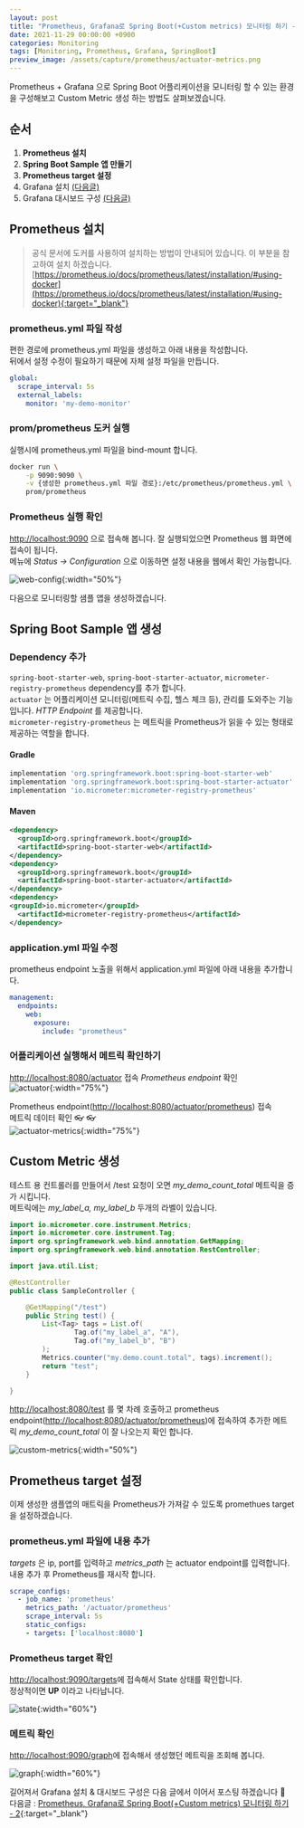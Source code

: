 ```yaml
---
layout: post
title: "Prometheus, Grafana로 Spring Boot(+Custom metrics) 모니터링 하기 - 1"
date: 2021-11-29 00:00:00 +0900
categories: Monitoring
tags: [Monitoring, Prometheus, Grafana, SpringBoot]
preview_image: /assets/capture/prometheus/actuator-metrics.png
---
```


Prometheus + Grafana 으로 Spring Boot 어플리케이션을 모니터링 할 수 있는 환경을 구성해보고 Custom Metric 생성 하는 방법도 살펴보겠습니다.

## 순서

1. __Prometheus 설치__
2. __Spring Boot Sample 앱 만들기__
3. __Prometheus target 설정__
4. Grafana 설치 [(다음글)](/monitoring/2021/11/28/prometheus-grafana-springboot-2.html)
5. Grafana 대시보드 구성 [(다음글)](/monitoring/2021/11/28/prometheus-grafana-springboot-2.html)

## Prometheus 설치

> 공식 문서에 도커를 사용하여 설치하는 방법이 안내되어 있습니다. 이 부분을 참고하여 설치 하겠습니다.  
> [https://prometheus.io/docs/prometheus/latest/installation/#using-docker](https://prometheus.io/docs/prometheus/latest/installation/#using-docker){:target="_blank"}  

### prometheus.yml 파일 작성

편한 경로에 prometheus.yml 파일을 생성하고 아래 내용을 작성합니다.  
뒤에서 설정 수정이 필요하기 때문에 자체 설정 파일을 만듭니다.  

```yaml
global:
  scrape_interval: 5s
  external_labels:
    monitor: 'my-demo-monitor'
```

### prom/prometheus 도커 실행

실행시에 prometheus.yml 파일을 bind-mount 합니다.  

```bash
docker run \
    -p 9090:9090 \
    -v {생성한 prometheus.yml 파일 경로}:/etc/prometheus/prometheus.yml \
    prom/prometheus
```

### Prometheus 실행 확인

[http://localhost:9090](http://localhost:9090) 으로 접속해 봅니다. 잘 실행되었으면 Prometheus 웹 화면에 접속이 됩니다.  
메뉴에 _Status -> Configuration_ 으로 이동하면 설정 내용을 웹에서 확인 가능합니다.

![web-config](/assets/capture/prometheus/web-config.png){:width="50%"}

다음으로 모니터링할 샘플 앱을 생성하겠습니다.

## Spring Boot Sample 앱 생성

### Dependency 추가

`spring-boot-starter-web`, `spring-boot-starter-actuator`, `micrometer-registry-prometheus` dependency를 추가 합니다.  
`actuator` 는 어플리케이션 모니터링(메트릭 수집, 헬스 체크 등), 관리를 도와주는 기능입니다. _HTTP Endpoint_ 를 제공합니다.  
`micrometer-registry-prometheus` 는 메트릭을 Prometheus가 읽을 수 있는 형태로 제공하는 역할을 합니다.

#### Gradle

```groovy
implementation 'org.springframework.boot:spring-boot-starter-web'
implementation 'org.springframework.boot:spring-boot-starter-actuator'
implementation 'io.micrometer:micrometer-registry-prometheus'
```

#### Maven

```xml
<dependency>
  <groupId>org.springframework.boot</groupId>
  <artifactId>spring-boot-starter-web</artifactId>
</dependency>
<dependency>
  <groupId>org.springframework.boot</groupId>
  <artifactId>spring-boot-starter-actuator</artifactId>
</dependency>
<dependency>
<groupId>io.micrometer</groupId>
  <artifactId>micrometer-registry-prometheus</artifactId>
</dependency>
```

### application.yml 파일 수정

prometheus endpoint 노출을 위해서 application.yml 파일에 아래 내용을 추가합니다.

```yaml
management:
  endpoints:
    web:
      exposure:
        include: "prometheus"
```

### 어플리케이션 실행해서 메트릭 확인하기

[http://localhost:8080/actuator](http://localhost:8080/actuator) 접속 _Prometheus endpoint_ 확인  
![actuator](/assets/capture/prometheus/actuator.png){:width="75%"}

Prometheus endpoint([http://localhost:8080/actuator/prometheus](http://localhost:8080/actuator/prometheus")) 접속  
메트릭 데이터 확인 👓 👓  
![actuator-metrics](/assets/capture/prometheus/actuator-metrics.png){:width="75%"}

## Custom Metric 생성

테스트 용 컨트롤러를 만들어서 /test 요청이 오면 _my_demo_count_total_ 메트릭을 증가 시킵니다.  
메트릭에는 _my_label_a, my_label_b_ 두개의 라벨이 있습니다.

```java
import io.micrometer.core.instrument.Metrics;
import io.micrometer.core.instrument.Tag;
import org.springframework.web.bind.annotation.GetMapping;
import org.springframework.web.bind.annotation.RestController;

import java.util.List;

@RestController
public class SampleController {

    @GetMapping("/test")
    public String test() {
        List<Tag> tags = List.of(
                Tag.of("my_label_a", "A"),
                Tag.of("my_label_b", "B")
        );
        Metrics.counter("my.demo.count.total", tags).increment();
        return "test";
    }

}
```

[http://localhost:8080/test](http://localhost:8080/test) 를 몇 차례 호출하고 prometheus endpoint([http://localhost:8080/actuator/prometheus](http://localhost:8080/actuator/prometheus"))에 접속하여 추가한 메트릭 _my_demo_count_total_ 이 잘 나오는지 확인 합니다.

![custom-metrics](/assets/capture/prometheus/custom-metrics.png){:width="50%"}

## Prometheus target 설정

이제 생성한 샘플앱의 매트릭을 Prometheus가 가져갈 수 있도록 promethues target을 설정하겠습니다.

### prometheus.yml 파일에 내용 추가

_targets_ 은 ip, port를 입력하고 _metrics_path_ 는 actuator endpoint를 입력합니다.  
내용 추가 후 Prometheus를 재시작 합니다.

```yaml
scrape_configs:
  - job_name: 'prometheus'
    metrics_path: '/actuator/prometheus'
    scrape_interval: 5s
    static_configs:
    - targets: ['localhost:8080']
```

### Prometheus target 확인

[http://localhost:9090/targets](http://localhost:9090/targets)에 접속해서 State 상태를 확인합니다.  
정상적이면 __UP__ 이라고 나타납니다.

![state](/assets/capture/prometheus/state.png){:width="60%"}

### 메트릭 확인

[http://localhost:9090/graph](http://localhost:9090/graph)에 접속해서 생성했던 메트릭을 조회해 봅니다.

![graph](/assets/capture/prometheus/graph.png){:width="60%"}

길어져서 Grafana 설치 & 대시보드 구성은 다음 글에서 이어서 포스팅 하겠습니다 💪   
다음글 : [Prometheus, Grafana로 Spring Boot(+Custom metrics) 모니터링 하기 - 2](/monitoring/2021/11/28/prometheus-grafana-springboot-2.html){:target="_blank"}
